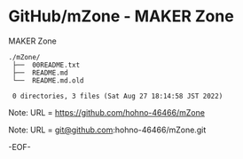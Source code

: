 # GitHub/mZone - MAKER Zone

MAKER Zone

    ./mZone/
     ├──  00README.txt
     ├──  README.md
     └──  README.md.old
     
     0 directories, 3 files (Sat Aug 27 18:14:58 JST 2022)


Note: URL = https://github.com/hohno-46466/mZone

Note: URL = git@github.com:hohno-46466/mZone.git

-EOF-

